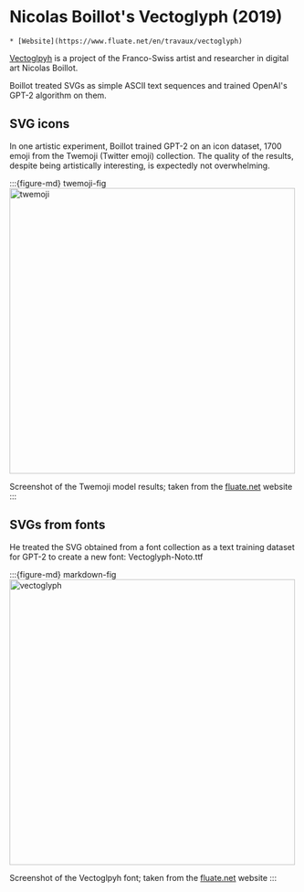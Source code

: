# Nicolas Boillot's Vectoglyph (2019)

```{admonition} Available resources at a glance
* [Website](https://www.fluate.net/en/travaux/vectoglyph)
```

[Vectoglpyh](https://www.fluate.net/en/travaux/vectoglyph) is a project of the Franco-Swiss artist and researcher in digital art Nicolas Boillot.

Boillot treated SVGs as simple ASCII text sequences and trained OpenAI's GPT-2 algorithm on them.

## SVG icons

In one artistic experiment, Boillot trained GPT-2 on an icon dataset, 1700 emoji from the Twemoji (Twitter emoji) collection. The quality of the results, despite being artistically interesting, is expectedly not overwhelming.

:::{figure-md} twemoji-fig
<img src="twemoji.png" alt="twemoji" width="500px">

Screenshot of the Twemoji model results; taken from the [fluate.net](https://www.fluate.net/en/travaux/vectoglyph) website
:::


## SVGs from fonts

He treated the SVG obtained from a font collection as a text training dataset for GPT-2 to create a new font: Vectoglyph-Noto.ttf

:::{figure-md} markdown-fig
<img src="vectoglyph.png" alt="vectoglyph" width="500px">

Screenshot of the Vectoglpyh font; taken from the [fluate.net](https://www.fluate.net/en/travaux/vectoglyph) website
:::